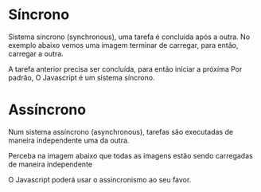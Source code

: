 # Síncrono

Sistema síncrono (synchronous), uma tarefa é concluida após a outra.
No exemplo abaixo vemos uma imagem terminar de carregar, para então, carregar a outra.

A tarefa anterior precisa ser concluída, para então iniciar a próxima
Por padrão, O Javascript é um sistema síncrono.

# Assíncrono

Num sistema assíncrono (asynchronous), tarefas são executadas de maneira independente uma da outra.

Perceba na imagem abaixo que todas as imagens estão sendo carregadas de maneira independente

O Javascript poderá usar o assincronismo ao seu favor.
